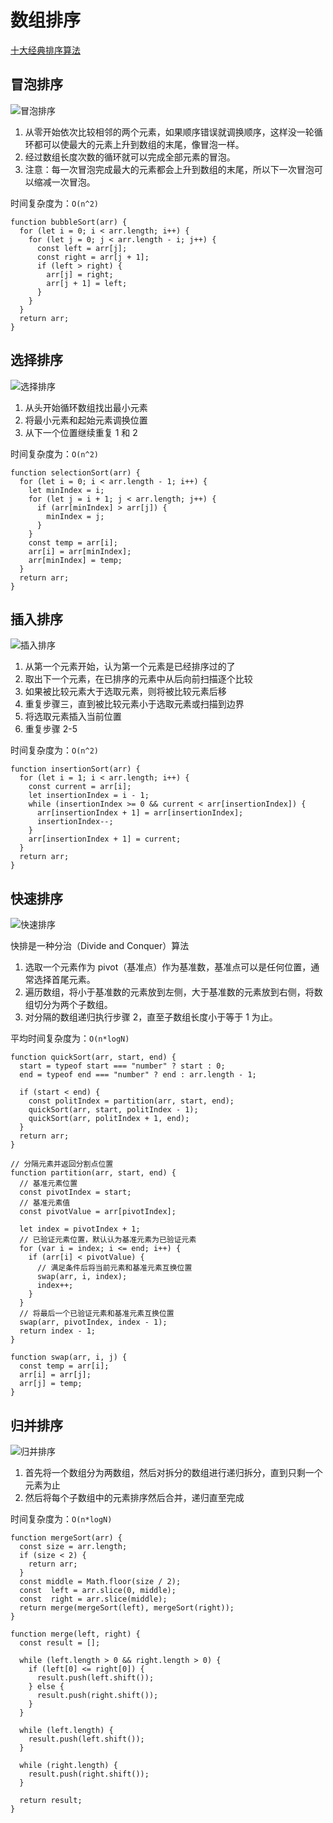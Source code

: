 # 数组排序

[十大经典排序算法](https://www.cnblogs.com/onepixel/articles/7674659.html)

## 冒泡排序

![冒泡排序](../../assets/images/算法/sort/BubbleSort.gif)

1. 从零开始依次比较相邻的两个元素，如果顺序错误就调换顺序，这样没一轮循环都可以使最大的元素上升到数组的末尾，像冒泡一样。
2. 经过数组长度次数的循环就可以完成全部元素的冒泡。
3. 注意：每一次冒泡完成最大的元素都会上升到数组的末尾，所以下一次冒泡可以缩减一次冒泡。

时间复杂度为：`O(n^2)`

```JS
function bubbleSort(arr) {
  for (let i = 0; i < arr.length; i++) {
    for (let j = 0; j < arr.length - i; j++) {
      const left = arr[j];
      const right = arr[j + 1];
      if (left > right) {
        arr[j] = right;
        arr[j + 1] = left;
      }
    }
  }
  return arr;
}
```

## 选择排序

![选择排序](../../assets/images/算法/sort/SelectionSort.gif)

1. 从头开始循环数组找出最小元素
2. 将最小元素和起始元素调换位置
3. 从下一个位置继续重复 1 和 2

时间复杂度为：`O(n^2)`

```JS
function selectionSort(arr) {
  for (let i = 0; i < arr.length - 1; i++) {
    let minIndex = i;
    for (let j = i + 1; j < arr.length; j++) {
      if (arr[minIndex] > arr[j]) {
        minIndex = j;
      }
    }
    const temp = arr[i];
    arr[i] = arr[minIndex];
    arr[minIndex] = temp;
  }
  return arr;
}
```

## 插入排序

![插入排序](../../assets/images/算法/sort/InsertionSort.gif)

1. 从第一个元素开始，认为第一个元素是已经排序过的了
2. 取出下一个元素，在已排序的元素中从后向前扫描逐个比较
3. 如果被比较元素大于选取元素，则将被比较元素后移
4. 重复步骤三，直到被比较元素小于选取元素或扫描到边界
5. 将选取元素插入当前位置
6. 重复步骤 2-5

时间复杂度为：`O(n^2)`

```JS
function insertionSort(arr) {
  for (let i = 1; i < arr.length; i++) {
    const current = arr[i];
    let insertionIndex = i - 1;
    while (insertionIndex >= 0 && current < arr[insertionIndex]) {
      arr[insertionIndex + 1] = arr[insertionIndex];
      insertionIndex--;
    }
    arr[insertionIndex + 1] = current;
  }
  return arr;
}
```

## 快速排序

![快速排序](../../assets/images/算法/sort/QuickSort.gif)

快排是一种分治（Divide and Conquer）算法

1. 选取一个元素作为 pivot（基准点）作为基准数，基准点可以是任何位置，通常选择首尾元素。
2. 遍历数组，将小于基准数的元素放到左侧，大于基准数的元素放到右侧，将数组切分为两个子数组。
3. 对分隔的数组递归执行步骤 2，直至子数组长度小于等于 1 为止。

平均时间复杂度为：`O(n*logN)`

```JS
function quickSort(arr, start, end) {
  start = typeof start === "number" ? start : 0;
  end = typeof end === "number" ? end : arr.length - 1;

  if (start < end) {
    const politIndex = partition(arr, start, end);
    quickSort(arr, start, politIndex - 1);
    quickSort(arr, politIndex + 1, end);
  }
  return arr;
}

// 分隔元素并返回分割点位置
function partition(arr, start, end) {
  // 基准元素位置
  const pivotIndex = start;
  // 基准元素值
  const pivotValue = arr[pivotIndex];

  let index = pivotIndex + 1;
  // 已验证元素位置，默认认为基准元素为已验证元素
  for (var i = index; i <= end; i++) {
    if (arr[i] < pivotValue) {
      // 满足条件后将当前元素和基准元素互换位置
      swap(arr, i, index);
      index++;
    }
  }
  // 将最后一个已验证元素和基准元素互换位置
  swap(arr, pivotIndex, index - 1);
  return index - 1;
}

function swap(arr, i, j) {
  const temp = arr[i];
  arr[i] = arr[j];
  arr[j] = temp;
}
```

## 归并排序

![归并排序](../../assets/images/算法/sort/MergeSort.gif)

1. 首先将一个数组分为两数组，然后对拆分的数组进行递归拆分，直到只剩一个元素为止
2. 然后将每个子数组中的元素排序然后合并，递归直至完成

时间复杂度为：`O(n*logN)`

```JS
function mergeSort(arr) {
  const size = arr.length;
  if (size < 2) {
    return arr;
  }
  const middle = Math.floor(size / 2);
  const  left = arr.slice(0, middle);
  const  right = arr.slice(middle);
  return merge(mergeSort(left), mergeSort(right));
}

function merge(left, right) {
  const result = [];

  while (left.length > 0 && right.length > 0) {
    if (left[0] <= right[0]) {
      result.push(left.shift());
    } else {
      result.push(right.shift());
    }
  }

  while (left.length) {
    result.push(left.shift());
  }

  while (right.length) {
    result.push(right.shift());
  }

  return result;
}
```
